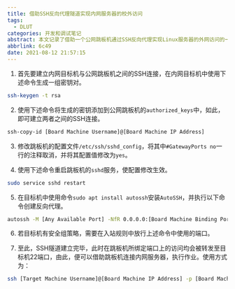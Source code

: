 ```yaml
---
title: 借助SSH反向代理隧道实现内网服务器的校外访问
tags:
  - DLUT
categories: 开发和调试笔记
abstract: 本文记录了借助一个公网跳板机通过SSH反向代理实现Linux服务器的外网访问的一种解决方案，核心思路来自张帆大佬，特别感谢！
abbrlink: 6c49
date: 2021-08-12 21:57:15
---
```

1. 首先要建立内网目标机与公网跳板机之间的SSH连接，在内网目标机中使用下述命令生成一组密钥对。
```bash
ssh-keygen -t rsa
```

2. 使用下述命令将生成的密钥添加到公网跳板机的``authorized_keys``中，如此，即可建立两者之间的SSH连接。
```bash
ssh-copy-id [Board Machine Username]@[Board Machine IP Address]
```
3. 修改跳板机的配置文件``/etc/ssh/sshd_config``，将其中``#GatewayPorts no``一行的注释取消，并将其配置值修改为``yes``。

4. 使用下述命令重启跳板机的``sshd``服务，使配置修改生效。
```bash
sudo service sshd restart
```

5. 在目标机中使用命令``sudo apt install autossh``安装``AutoSSH``，并执行以下命令创建反向代理。
```bash
autossh -M [Any Available Port] -NfR 0.0.0.0:[Board Machine Binding Port]:localhost:22 [Board Machine Username]@[Board Machine IP Address]
```

6. 若目标机有安全组策略，需要在入站规则中放行上述命令中使用的端口。

7. 至此，SSH隧道建立完毕，此时在跳板机所绑定端口上的访问均会被转发至目标机22端口，由此，便可以借助跳板机连接内网服务器，执行作业。使用方式为：
```bash
ssh [Target Machine Username]@[Board Machine IP Address] -p [Board Machine Binding Port]
```